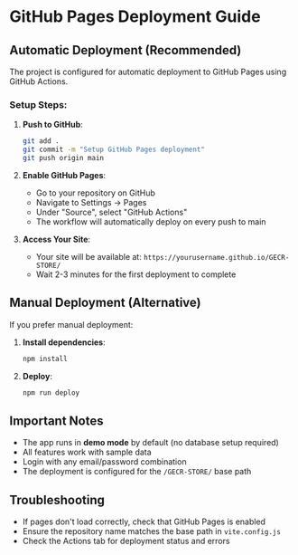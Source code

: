 # GitHub Pages Deployment Guide

## Automatic Deployment (Recommended)

The project is configured for automatic deployment to GitHub Pages using GitHub Actions.

### Setup Steps:

1. **Push to GitHub**:
   ```bash
   git add .
   git commit -m "Setup GitHub Pages deployment"
   git push origin main
   ```

2. **Enable GitHub Pages**:
   - Go to your repository on GitHub
   - Navigate to Settings → Pages
   - Under "Source", select "GitHub Actions"
   - The workflow will automatically deploy on every push to main

3. **Access Your Site**:
   - Your site will be available at: `https://yourusername.github.io/GECR-STORE/`
   - Wait 2-3 minutes for the first deployment to complete

## Manual Deployment (Alternative)

If you prefer manual deployment:

1. **Install dependencies**:
   ```bash
   npm install
   ```

2. **Deploy**:
   ```bash
   npm run deploy
   ```

## Important Notes

- The app runs in **demo mode** by default (no database setup required)
- All features work with sample data
- Login with any email/password combination
- The deployment is configured for the `/GECR-STORE/` base path

## Troubleshooting

- If pages don't load correctly, check that GitHub Pages is enabled
- Ensure the repository name matches the base path in `vite.config.js`
- Check the Actions tab for deployment status and errors